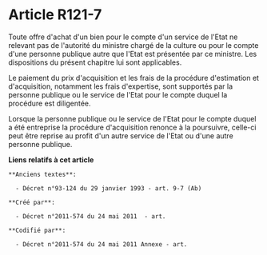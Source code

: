 # Article R121-7

Toute offre d'achat d'un bien pour le compte d'un service de l'Etat ne relevant pas de l'autorité du ministre chargé de la
culture ou pour le compte d'une personne publique autre que l'Etat est présentée par ce ministre. Les dispositions du présent
chapitre lui sont applicables.

Le paiement du prix d'acquisition et les frais de la procédure d'estimation et d'acquisition, notamment les frais
d'expertise, sont supportés par la personne publique ou le service de l'Etat pour le compte duquel la procédure est
diligentée.

Lorsque la personne publique ou le service de l'Etat pour le compte duquel a été entreprise la procédure d'acquisition
renonce à la poursuivre, celle-ci peut être reprise au profit d'un autre service de l'Etat ou d'une autre personne publique.

**Liens relatifs à cet article**

	**Anciens textes**:

	  - Décret n°93-124 du 29 janvier 1993 - art. 9-7 (Ab)

	**Créé par**:

	  - Décret n°2011-574 du 24 mai 2011  - art.

	**Codifié par**:

	  - Décret n°2011-574 du 24 mai 2011 Annexe - art.
